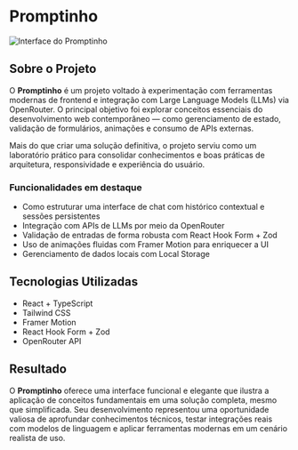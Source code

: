 # Promptinho

![Interface do Promptinho](/projects/promptinho/promptinho.png)

## Sobre o Projeto

O **Promptinho** é um projeto voltado à experimentação com ferramentas modernas de frontend e integração com Large Language Models (LLMs) via OpenRouter. O principal objetivo foi explorar conceitos essenciais do desenvolvimento web contemporâneo — como gerenciamento de estado, validação de formulários, animações e consumo de APIs externas.

Mais do que criar uma solução definitiva, o projeto serviu como um laboratório prático para consolidar conhecimentos e boas práticas de arquitetura, responsividade e experiência do usuário.

### Funcionalidades em destaque

- Como estruturar uma interface de chat com histórico contextual e sessões persistentes
- Integração com APIs de LLMs por meio da OpenRouter
- Validação de entradas de forma robusta com React Hook Form + Zod
- Uso de animações fluidas com Framer Motion para enriquecer a UI
- Gerenciamento de dados locais com Local Storage

## Tecnologias Utilizadas

- React + TypeScript  
- Tailwind CSS  
- Framer Motion  
- React Hook Form + Zod  
- OpenRouter API

## Resultado

O **Promptinho** oferece uma interface funcional e elegante que ilustra a aplicação de conceitos fundamentais em uma solução completa, mesmo que simplificada. Seu desenvolvimento representou uma oportunidade valiosa de aprofundar conhecimentos técnicos, testar integrações reais com modelos de linguagem e aplicar ferramentas modernas em um cenário realista de uso.

